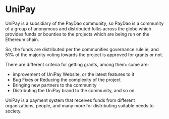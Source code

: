 # UniPay
UniPay is a subsidiary of the PayDao community, so PayDao is a community of a group of anonymous and distributed folks across the globe which provides funds or bounties to the projects which are being run on the Ethereum chain.

So, the funds are distributed per the communities governance rule ie, and 51% of the majority voting towards the project is approved for grants or not.

There are different criteria for getting grants, among them: some are:

* improvement of UniPay Website, or the latest features to it
* Bug Fixes or Reducing the complexity of the project
* Bringing new partners to the community
* Distributing the UniPay brand to the community, 
and so on.


UniPay is a payment system that receives funds from different organizations, people, and many more for distributing suitable needs to society.

